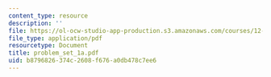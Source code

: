 ```yaml
---
content_type: resource
description: ''
file: https://ol-ocw-studio-app-production.s3.amazonaws.com/courses/12-808-introduction-to-observational-physical-oceanography-fall-2004/b8796826374c2608f676a0db478c7ee6_problem_set_1a.pdf
file_type: application/pdf
resourcetype: Document
title: problem_set_1a.pdf
uid: b8796826-374c-2608-f676-a0db478c7ee6
---
```

